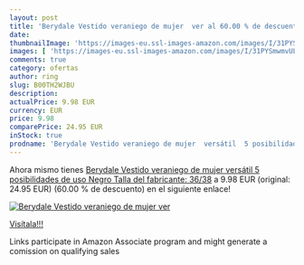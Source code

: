 ```yaml
---
layout: post
title: 'Berydale Vestido veraniego de mujer  ver al 60.00 % de descuento'
date: 
thumbnailImage: 'https://images-eu.ssl-images-amazon.com/images/I/31PYSmwmvUL._SL200_.jpg'
images: [ 'https://images-eu.ssl-images-amazon.com/images/I/31PYSmwmvUL._SL200_.jpg' ]
comments: true
category: ofertas
author: ring
slug: B00TH2WJBU
description:
actualPrice: 9.98 EUR
currency: EUR
price: 9.98
comparePrice: 24.95 EUR
inStock: true
prodname: 'Berydale Vestido veraniego de mujer  versátil  5 posibilidades de uso  Negro  Talla del fabricante: 36/38'
---
```


Ahora mismo tienes [Berydale Vestido veraniego de mujer  versátil  5 posibilidades de uso  Negro  Talla del fabricante: 36/38](https://www.amazon.es/dp/B00TH2WJBU/?tag=tolees-21) a 9.98 EUR (original: 24.95 EUR) (60.00 %  de descuento) en el siguiente enlace!

[![Berydale Vestido veraniego de mujer  ver](https://images-eu.ssl-images-amazon.com/images/I/31PYSmwmvUL._SL200_.jpg)](https://www.amazon.es/dp/B00TH2WJBU/?tag=tolees-21)

[Visítala!!!](https://www.amazon.es/dp/B00TH2WJBU/?tag=tolees-21)

Links participate in Amazon Associate program and might generate a comission on qualifying sales
